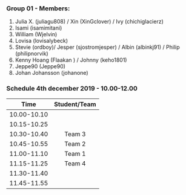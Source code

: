### Group 01 - Members:
1. Julia X. (juliagu808) / Xin (XinGclover) / Ivy (chichiglacierz)
2. Isami (isamimitani)
3. William (Wjelvin)
4. Lovisa (lovisalybeck)
5. Stevie (ordboy)/ Jesper (sjostromjesper) / Albin (albinkj91) / Philip (philipnorvik)
6. Kenny Hoang (Flaakan ) / Johnny (keho1801)
7. Jeppe90 (Jeppe90)
8. Johan Johansson (johanone)

### Schedule 4th december 2019 - 10.00-12.00

| Time        |  Student/Team | 
|-------------|:-------------:|
| 10.00-10.10 |               |
| 10.15-10.25 |               |
| 10.30-10.40 |  Team 3       |
| 10.45-10.55 |  Team 2       |
| 11.00-11.10 |  Team 1       |
| 11.15-11.25 |  Team 4       |
| 11.30-11.40 |               |
| 11.45-11.55 |               |
